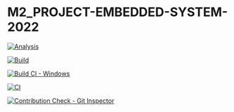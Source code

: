 # M2_PROJECT-EMBEDDED-SYSTEM-2022

[![Analysis](https://github.com/Vishnuprasad1234/M2_PROJECT-EMBEDDED-SYSTEM-2022/actions/workflows/Analysis.yml/badge.svg)](https://github.com/Vishnuprasad1234/M2_PROJECT-EMBEDDED-SYSTEM-2022/actions/workflows/Analysis.yml)

[![Build](https://github.com/Vishnuprasad1234/M2_PROJECT-EMBEDDED-SYSTEM-2022/actions/workflows/build.yml/badge.svg)](https://github.com/Vishnuprasad1234/M2_PROJECT-EMBEDDED-SYSTEM-2022/actions/workflows/build.yml)

[![Build CI - Windows](https://github.com/Vishnuprasad1234/M2_PROJECT-EMBEDDED-SYSTEM-2022/actions/workflows/Build_windows.yml/badge.svg)](https://github.com/Vishnuprasad1234/M2_PROJECT-EMBEDDED-SYSTEM-2022/actions/workflows/Build_windows.yml)

[![CI](https://github.com/Vishnuprasad1234/M2_PROJECT-EMBEDDED-SYSTEM-2022/actions/workflows/valgrind.yml/badge.svg)](https://github.com/Vishnuprasad1234/M2_PROJECT-EMBEDDED-SYSTEM-2022/actions/workflows/valgrind.yml)

[![Contribution Check - Git Inspector](https://github.com/Vishnuprasad1234/M2_PROJECT-EMBEDDED-SYSTEM-2022/actions/workflows/get%20%20inspector.yml/badge.svg)](https://github.com/Vishnuprasad1234/M2_PROJECT-EMBEDDED-SYSTEM-2022/actions/workflows/get%20%20inspector.yml)

